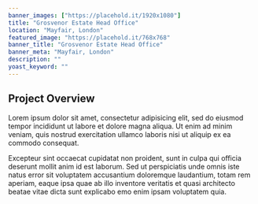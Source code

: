 ```yaml
---
banner_images: ["https://placehold.it/1920x1080"]
title: "Grosvenor Estate Head Office"
location: "Mayfair, London"
featured_image: "https://placehold.it/768x768"
banner_title: "Grosvenor Estate Head Office"
banner_meta: "Mayfair, London"
description: ""
yoast_keyword: ""
---
```


## Project Overview

Lorem ipsum dolor sit amet, consectetur adipisicing elit, sed do eiusmod tempor incididunt ut labore et dolore magna aliqua. Ut enim ad minim veniam, quis nostrud exercitation ullamco laboris nisi ut aliquip ex ea commodo consequat. 

Excepteur sint occaecat cupidatat non proident, sunt in culpa qui officia deserunt mollit anim id est laborum. Sed ut perspiciatis unde omnis iste natus error sit voluptatem accusantium doloremque laudantium, totam rem aperiam, eaque ipsa quae ab illo inventore veritatis et quasi architecto beatae vitae dicta sunt explicabo emo enim ipsam voluptatem quia.